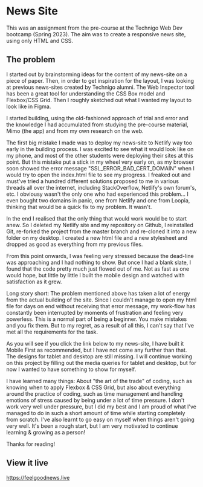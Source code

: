 # News Site

This was an assignment from the pre-course at the Technigo Web Dev bootcamp (Spring 2023).
The aim was to create a responsive news site, using only HTML and CSS.

## The problem

I started out by brainstorming ideas for the content of my news-site on a piece of paper. 
Then, in order to get inspiration for the layout, I was looking at previous news-sites created by Technigo alumni.
The Web Inspector tool has been a great tool for understanding the CSS Box model and Flexbox/CSS Grid.
Then I roughly sketched out what I wanted my layout to look like in Figma.

I started building, using the old-fashioned approach of trial and error and the knowledge I had accumulated from studying the pre-course material, Mimo (the app) and from my own research on the web. 

The first big mistake I made was to deploy my news-site to Netlify way too early in the building process. I was excited to see what it would look like on my phone, and most of the other students were deploying their sites at this point. But this mistake put a stick in my wheel very early on, as my browser soon showed the error message "SSL_ERROR_BAD_CERT_DOMAIN" when I would try to open the index.html file to see my progress. I freaked out and must've tried a hundred different solutions proposed to me in various threads all over the internet, including StackOverflow, Netlify's own forum's, etc. I obviousy wasn't the only one who had experienced this problem... I even bought two domains in panic, one from Netlify and one from Loopia, thinking that would be a quick fix to my problem. It wasn't.

In the end I realised that the only thing that would work would be to start anew. So I deleted my Netlify site and my repository on Github, I reinstalled Git, re-forked the project from the master branch and re-cloned it into a new folder on my desktop. I created a new html file and a new stylesheet and dropped as good as everything from my previous files.

From this point onwards, I was feeling very stressed because the dead-line was approaching and I had nothing to show. But once I had a blank slate, I found that the code pretty much just flowed out of me. Not as fast as one would hope, but little by little I built the mobile design and watched with satisfaction as it grew. 

Long story short: The problem mentioned above has taken a lot of energy from the actual building of the site. Since I couldn't manage to open my html file for days on end without receiving that error message, my work-flow has constantly been interrupted by moments of frustration and feeling very powerless. This is a normal part of being a beginner. You make mistakes and you fix them. But to my regret, as a result of all this, I can't say that I've met all the requirements for the task. 

As you will see if you click the link below to my news-site, I have built it Mobile First as recommended, but I have not come any further than that. The designs for tablet and desktop are still missing. I will continue working on this project by filling out the media queries for tablet and desktop, but for now I wanted to have something to show for myself.

I have learned many things: About "the art of the trade" of coding, such as knowing when to apply Flexbox & CSS Grid, but also about everything around the practice of coding, such as time management and handling emotions of stress caused by being under a lot of time pressure. I don't work very well under pressure, but I did my best and I am proud of what I've managed to do in such a short amount of time while starting completely from scratch. I've also learnt to go easy on myself when things aren't going very well. It's been a rough start, but I am very motivated to continue learning & growing as a person!

Thanks for reading!

## View it live

https://feelgoodnews.live

